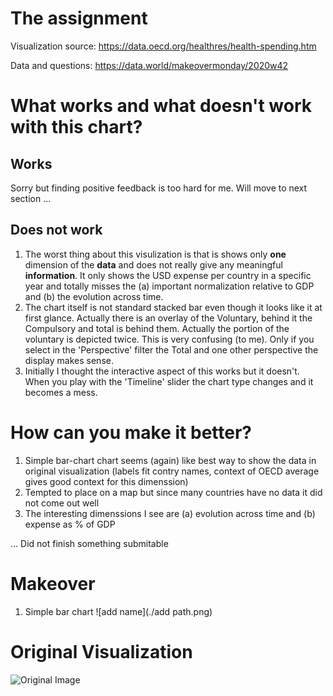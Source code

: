 # The assignment
Visualization source: https://data.oecd.org/healthres/health-spending.htm

Data and questions: https://data.world/makeovermonday/2020w42

# What works and what doesn't work with this chart?
## Works
Sorry but finding positive feedback is too hard for me. Will move to next section ... 

## Does not work
1. The worst thing about this visulization is that is shows only **one** dimension of the **data** and does not really give any meaningful **information**. It only shows the USD expense per country in a specific year and totally misses the (a) important normalization relative to GDP and (b) the evolution across time.
2. The chart itself is not standard stacked bar even though it looks like it at first glance. Actually there is an overlay of the Voluntary, behind it the Compulsory and total is behind them. Actually the portion of the voluntary is depicted twice. This is very confusing (to me). Only if you select in the 'Perspective' filter the Total and one other perspective the display makes sense.
3. Initially I thought the interactive aspect of this works but it doesn't. When you play with the 'Timeline' slider the chart type changes and it becomes a mess.

# How can you make it better?
1. Simple bar-chart chart seems (again) like best way to show the data in original visualization (labels fit contry names, context of OECD average gives good context for this dimenssion)
2. Tempted to place on a map but since many countries have no data it did not come out well
3. The interesting dimenssions I see are (a) evolution across time and (b) expense as % of GDP

... Did not finish something submitable
  
# Makeover
1. Simple bar chart
![add name](./add path.png)

# Original Visualization
![Original Image](https://media.data.world/bflpGloGRpSN4rv23cRM_Screen%20Shot%202020-10-18%20at%202.48.13%20pm.png)
